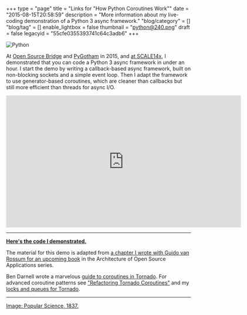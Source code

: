 +++
type = "page"
title = "Links for \"How Python Coroutines Work\""
date = "2015-08-15T20:58:59"
description = "More information about my live-coding demonstration of a Python 3 async framework."
"blog/category" = []
"blog/tag" = []
enable_lightbox = false
thumbnail = "python@240.png"
draft = false
legacyid = "55cfe0355393741c64c3adb6"
+++

<p><img style="display:block; margin-left:auto; margin-right:auto;" src="python.png" alt="Python" title="Python" /></p>
<p>At <a href="http://opensourcebridge.org/sessions/1582">Open Source Bridge</a> and <a href="https://pygotham.org/2015/talks/162/how-do-python-coroutines/">PyGotham</a> in 2015, and <a href="https://www.socallinuxexpo.org/scale/14x/presentations/how-do-python-coroutines-work">at SCALE14x</a>, I demonstrated that you can code a Python 3 async framework in under an hour. I start the demo by writing a callback-based async framework, built on non-blocking sockets and a simple event loop. Then I adapt the framework to use generator-based coroutines, which are cleaner than callbacks but still more efficient than threads for async I/O.</p>
<iframe width="640" height="360" src="https://www.youtube.com/embed/GSk0tIjDT10?rel=0" frameborder="0" allowfullscreen></iframe>

<hr />
<p><strong><a href="https://github.com/ajdavis/coroutines-demo">Here's the code I demonstrated.</a></strong></p>
<p>The material for this demo is adapted from <a href="https://github.com/aosabook/500lines/blob/master/crawler/crawler.markdown">a chapter I wrote with Guido van
Rossum for an upcoming book</a> in the Architecture of Open Source Applications
series.</p>
<p>Ben Darnell wrote a marvelous <a href="http://www.tornadoweb.org/en/stable/guide/coroutines.html">guide to coroutines in Tornado</a>. For advanced coroutine patterns see <a href="/blog/refactoring-tornado-coroutines/">"Refactoring Tornado Coroutines"</a> and my <a href="http://www.tornadoweb.org/en/stable/coroutine.html">locks and queues for Tornado</a>.</p>
<hr />
<p><span style="color:gray"><a href="https://commons.wikimedia.org/wiki/File:PSM_V04_D272_Port_natal_python.jpg">Image: Popular Science, 1837.</a></span></p>
    